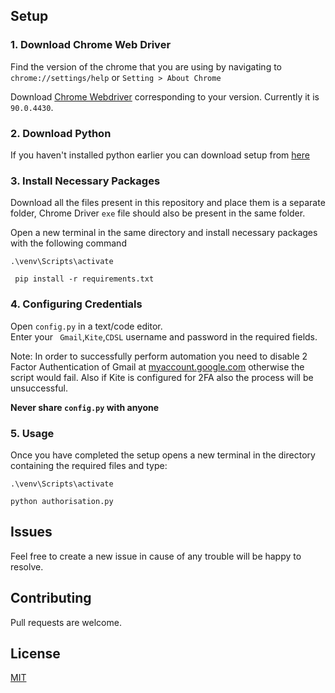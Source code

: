 ## Setup

### 1. Download Chrome Web Driver

Find the version of the chrome that you are using by navigating to ```chrome://settings/help``` or
```Setting > About Chrome```

Download [Chrome Webdriver](https://chromedriver.chromium.org/) corresponding to your version.
Currently it is ```90.0.4430```.

### 2. Download Python

If you haven't installed python earlier you can download setup from [here](https://www.python.org/downloads/)

### 3. Install Necessary Packages

Download all the files present in this repository and place them is a separate folder, Chrome Driver ```exe``` file should also be present in the same folder.

Open a new terminal in the same directory and install necessary packages with the following command

```.\venv\Scripts\activate```

``` pip install -r requirements.txt```

### 4. Configuring Credentials

Open ```config.py``` in a text/code editor.\
Enter your ``` Gmail```,```Kite```,```CDSL``` username and password in the required fields.

Note: In order to successfully perform automation you need to disable 2 Factor Authentication of Gmail at [myaccount.google.com](https://myaccount.google.com/) otherwise the script would fail.
Also if Kite is configured for 2FA also the process will be unsuccessful.

**Never share ```config.py``` with anyone**
   
### 5. Usage

Once you have completed the setup opens a new terminal in the directory containing the required files and type:

```.\venv\Scripts\activate```

```python authorisation.py```

## Issues
Feel free to create a new issue in cause of any trouble will be happy to resolve.

## Contributing
Pull requests are welcome.
## License
[MIT](https://choosealicense.com/licenses/mit/)
